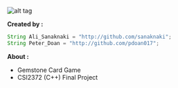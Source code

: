 ![alt tag](http://i.imgur.com/mmEakQO.png)
</br>

<strong>Created by :</strong>
```java
String Ali_Sanaknaki = "http://github.com/sanaknaki";
String Peter_Doan = "http://github.com/pdoan017";
```

<strong>About :</strong>

- Gemstone Card Game
- CSI2372 (C++) Final Project